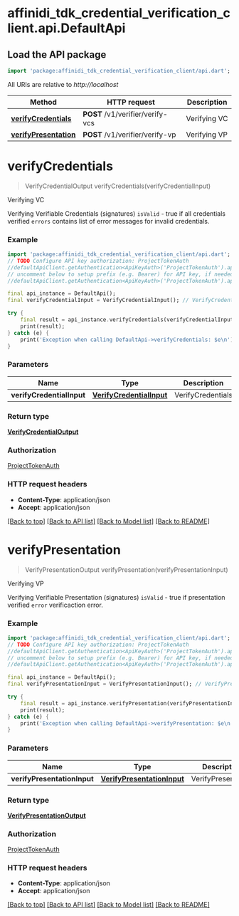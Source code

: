 # affinidi_tdk_credential_verification_client.api.DefaultApi

## Load the API package

```dart
import 'package:affinidi_tdk_credential_verification_client/api.dart';
```

All URIs are relative to _http://localhost_

| Method                                                     | HTTP request                     | Description  |
| ---------------------------------------------------------- | -------------------------------- | ------------ |
| [**verifyCredentials**](DefaultApi.md#verifycredentials)   | **POST** /v1/verifier/verify-vcs | Verifying VC |
| [**verifyPresentation**](DefaultApi.md#verifypresentation) | **POST** /v1/verifier/verify-vp  | Verifying VP |

# **verifyCredentials**

> VerifyCredentialOutput verifyCredentials(verifyCredentialInput)

Verifying VC

Verifying Verifiable Credentials (signatures) `isValid` - true if all credentials verified `errors` contains list of error messages for invalid credentials.

### Example

```dart
import 'package:affinidi_tdk_credential_verification_client/api.dart';
// TODO Configure API key authorization: ProjectTokenAuth
//defaultApiClient.getAuthentication<ApiKeyAuth>('ProjectTokenAuth').apiKey = 'YOUR_API_KEY';
// uncomment below to setup prefix (e.g. Bearer) for API key, if needed
//defaultApiClient.getAuthentication<ApiKeyAuth>('ProjectTokenAuth').apiKeyPrefix = 'Bearer';

final api_instance = DefaultApi();
final verifyCredentialInput = VerifyCredentialInput(); // VerifyCredentialInput | VerifyCredentials

try {
    final result = api_instance.verifyCredentials(verifyCredentialInput);
    print(result);
} catch (e) {
    print('Exception when calling DefaultApi->verifyCredentials: $e\n');
}
```

### Parameters

| Name                      | Type                                                  | Description       | Notes |
| ------------------------- | ----------------------------------------------------- | ----------------- | ----- |
| **verifyCredentialInput** | [**VerifyCredentialInput**](VerifyCredentialInput.md) | VerifyCredentials |

### Return type

[**VerifyCredentialOutput**](VerifyCredentialOutput.md)

### Authorization

[ProjectTokenAuth](../README.md#ProjectTokenAuth)

### HTTP request headers

- **Content-Type**: application/json
- **Accept**: application/json

[[Back to top]](#) [[Back to API list]](../README.md#documentation-for-api-endpoints) [[Back to Model list]](../README.md#documentation-for-models) [[Back to README]](../README.md)

# **verifyPresentation**

> VerifyPresentationOutput verifyPresentation(verifyPresentationInput)

Verifying VP

Verifying Verifiable Presentation (signatures) `isValid` - true if presentation verified `error` verificaction error.

### Example

```dart
import 'package:affinidi_tdk_credential_verification_client/api.dart';
// TODO Configure API key authorization: ProjectTokenAuth
//defaultApiClient.getAuthentication<ApiKeyAuth>('ProjectTokenAuth').apiKey = 'YOUR_API_KEY';
// uncomment below to setup prefix (e.g. Bearer) for API key, if needed
//defaultApiClient.getAuthentication<ApiKeyAuth>('ProjectTokenAuth').apiKeyPrefix = 'Bearer';

final api_instance = DefaultApi();
final verifyPresentationInput = VerifyPresentationInput(); // VerifyPresentationInput | VerifyPresentation

try {
    final result = api_instance.verifyPresentation(verifyPresentationInput);
    print(result);
} catch (e) {
    print('Exception when calling DefaultApi->verifyPresentation: $e\n');
}
```

### Parameters

| Name                        | Type                                                      | Description        | Notes |
| --------------------------- | --------------------------------------------------------- | ------------------ | ----- |
| **verifyPresentationInput** | [**VerifyPresentationInput**](VerifyPresentationInput.md) | VerifyPresentation |

### Return type

[**VerifyPresentationOutput**](VerifyPresentationOutput.md)

### Authorization

[ProjectTokenAuth](../README.md#ProjectTokenAuth)

### HTTP request headers

- **Content-Type**: application/json
- **Accept**: application/json

[[Back to top]](#) [[Back to API list]](../README.md#documentation-for-api-endpoints) [[Back to Model list]](../README.md#documentation-for-models) [[Back to README]](../README.md)
